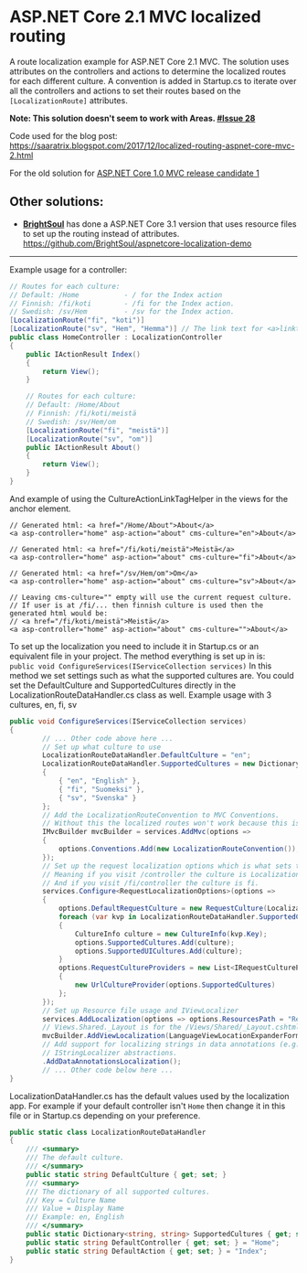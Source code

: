 # ASP.NET Core 2.1 MVC localized routing

A route localization example for ASP.NET Core 2.1 MVC. 
The solution uses attributes on the controllers and actions to determine the localized routes for each different culture. 
A convention is added in Startup.cs to iterate over all the controllers and actions to set their routes based on the `[LocalizationRoute]` attributes. 

**Note: This solution doesn't seem to work with Areas. [#Issue 28](https://github.com/saaratrix/asp.net-core-mvc-localized-routing/issues/28)**

Code used for the blog post: https://saaratrix.blogspot.com/2017/12/localized-routing-aspnet-core-mvc-2.html

For the old solution for [ASP.NET Core 1.0 MVC release candidate 1](../../tree/core-1.0-rc-1)

## Other solutions:
* **[BrightSoul](https://github.com/BrightSoul)** has done a ASP.NET Core 3.1 version that uses resource files to set up the routing instead of attributes.
https://github.com/BrightSoul/aspnetcore-localization-demo

----
Example usage for a controller:
```cs
// Routes for each culture:
// Default: /Home           - / for the Index action
// Finnish: /fi/koti        - /fi for the Index action.
// Swedish: /sv/Hem         - /sv for the Index action.
[LocalizationRoute("fi", "koti")]
[LocalizationRoute("sv", "Hem", "Hemma")] // The link text for <a>linktext</a> will be Hemma
public class HomeController : LocalizationController
{
    public IActionResult Index()
    {
        return View();
    }

    // Routes for each culture:
    // Default: /Home/About
    // Finnish: /fi/koti/meistä
    // Swedish: /sv/Hem/om
    [LocalizationRoute("fi", "meistä")]
    [LocalizationRoute("sv", "om")]
    public IActionResult About()
    {
        return View();
    }
}
```

And example of using the CultureActionLinkTagHelper in the views for the anchor element.
```
// Generated html: <a href="/Home/About">About</a>
<a asp-controller="home" asp-action="about" cms-culture="en">About</a>

// Generated html: <a href="/fi/koti/meistä">Meistä</a>
<a asp-controller="home" asp-action="about" cms-culture="fi">About</a>

// Generated html: <a href="/sv/Hem/om">Om</a>
<a asp-controller="home" asp-action="about" cms-culture="sv">About</a>

// Leaving cms-culture="" empty will use the current request culture.
// If user is at /fi/... then finnish culture is used then the generated html would be:
// <a href="/fi/koti/meistä">Meistä</a>
<a asp-controller="home" asp-action="about" cms-culture="">About</a>
```

To set up the localization you need to include it in Startup.cs or an equivalent file in your project.
The method everything is set up in is:  
`public void ConfigureServices(IServiceCollection services)` 
In this method we set settings such as what the supported cultures are.
You could set the DefaultCulture and SupportedCultures directly in the LocalizationRouteDataHandler.cs class as well.
Example usage with 3 cultures, en, fi, sv
```cs
public void ConfigureServices(IServiceCollection services)
{
        // ... Other code above here ...
        // Set up what culture to use
        LocalizationRouteDataHandler.DefaultCulture = "en";
        LocalizationRouteDataHandler.SupportedCultures = new Dictionary<string, string>()
        {
            { "en", "English" },
            { "fi", "Suomeksi" },
            { "sv", "Svenska" }
        };
        // Add the LocalizationRouteConvention to MVC Conventions.
        // Without this the localized routes won't work because this is what initializes all the routes!
        IMvcBuilder mvcBuilder = services.AddMvc(options =>
        {
            options.Conventions.Add(new LocalizationRouteConvention());
        });
        // Set up the request localization options which is what sets the culture for every http request.
        // Meaning if you visit /controller the culture is LocalizationRouteDataHandler.DefaultCulture.
        // And if you visit /fi/controller the culture is fi.
        services.Configure<RequestLocalizationOptions>(options =>
        {
            options.DefaultRequestCulture = new RequestCulture(LocalizationRouteDataHandler.DefaultCulture, LocalizationRouteDataHandler.DefaultCulture);
            foreach (var kvp in LocalizationRouteDataHandler.SupportedCultures)
            {
                CultureInfo culture = new CultureInfo(kvp.Key);
                options.SupportedCultures.Add(culture);
                options.SupportedUICultures.Add(culture);
            }
            options.RequestCultureProviders = new List<IRequestCultureProvider>()
            {
                new UrlCultureProvider(options.SupportedCultures)
            };
        });
        // Set up Resource file usage and IViewLocalizer
        services.AddLocalization(options => options.ResourcesPath = "Resources");
        // Views.Shared._Layout is for the /Views/Shared/_Layout.cshtml file
        mvcBuilder.AddViewLocalization(LanguageViewLocationExpanderFormat.Suffix)
        // Add support for localizing strings in data annotations (e.g. validation messages) via the
        // IStringLocalizer abstractions.
        .AddDataAnnotationsLocalization();
        // ... Other code below here ...
}
```

LocalizationDataHandler.cs has the default values used by the localization app.
For example if your default controller isn't `Home` then change it in this file or in Startup.cs depending on your preference.
```cs
public static class LocalizationRouteDataHandler
{
    /// <summary>
    /// The default culture.
    /// </summary>
    public static string DefaultCulture { get; set; }
    /// <summary>
    /// The dictionary of all supported cultures.
    /// Key = Culture Name
    /// Value = Display Name
    /// Example: en, English
    /// </summary>
    public static Dictionary<string, string> SupportedCultures { get; set; }
    public static string DefaultController { get; set; } = "Home";
    public static string DefaultAction { get; set; } = "Index";
}
```


